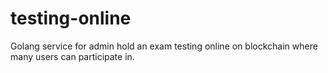 # testing-online
Golang service for admin hold an exam testing online on blockchain where many users can participate in. 
